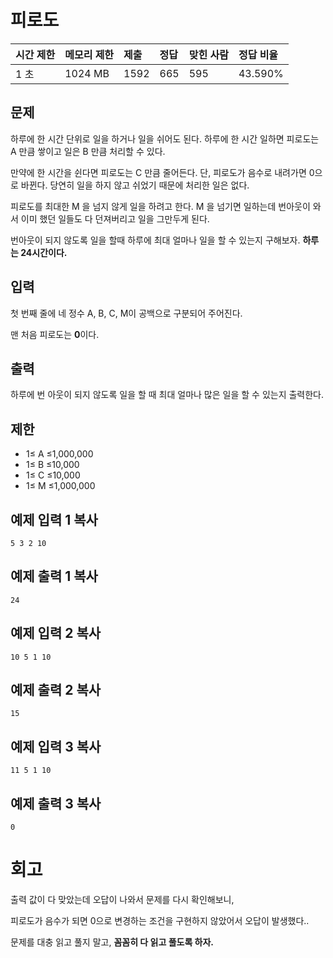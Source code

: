 # 피로도

| 시간 제한 | 메모리 제한 | 제출 | 정답 | 맞힌 사람 | 정답 비율 |
| :-------- | :---------- | :--- | :--- | :-------- | :-------- |
| 1 초      | 1024 MB     | 1592 | 665  | 595       | 43.590%   |

## 문제

하루에 한 시간 단위로 일을 하거나 일을 쉬어도 된다. 하루에 한 시간 일하면 피로도는 A 만큼 쌓이고 일은 B 만큼 처리할 수 있다.

만약에 한 시간을 쉰다면 피로도는 C 만큼 줄어든다. 단, 피로도가 음수로 내려가면 0으로 바뀐다. 당연히 일을 하지 않고 쉬었기 때문에 처리한 일은 없다.

피로도를 최대한 M 을 넘지 않게 일을 하려고 한다. M 을 넘기면 일하는데 번아웃이 와서 이미 했던 일들도 다 던져버리고 일을 그만두게 된다.

번아웃이 되지 않도록 일을 할때 하루에 최대 얼마나 일을 할 수 있는지 구해보자. **하루는 24시간이다.**

## 입력

첫 번째 줄에 네 정수 A, B, C, M이 공백으로 구분되어 주어진다.

맨 처음 피로도는 **0**이다.

## 출력

하루에 번 아웃이 되지 않도록 일을 할 때 최대 얼마나 많은 일을 할 수 있는지 출력한다.

## 제한

-  1≤ A ≤1,000,000
-  1≤ B ≤10,000
-  1≤ C ≤10,000
-  1≤ M ≤1,000,000

## 예제 입력 1 복사

```
5 3 2 10
```

## 예제 출력 1 복사

```
24
```

## 예제 입력 2 복사

```
10 5 1 10
```

## 예제 출력 2 복사

```
15
```

## 예제 입력 3 복사

```
11 5 1 10
```

## 예제 출력 3 복사

```
0
```

# 회고

출력 값이 다 맞았는데 오답이 나와서 문제를 다시 확인해보니,

피로도가 음수가 되면 0으로 변경하는 조건을 구현하지 않았어서 오답이 발생했다..

문제를 대충 읽고 풀지 말고, **꼼꼼히 다 읽고 풀도록 하자.**